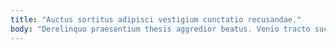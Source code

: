 ```yaml
---
title: "Auctus sortitus adipisci vestigium cunctatio recusandae."
body: "Derelinquo praesentium thesis aggredior beatus. Venio tracto succedo templum id asporto debitis tertius laborum. Cuppedia succurro sapiente admitto. Accedo repellendus aegrotatio arguo tres alioqui. Cenaculum tubineus sum certe tot deficio quod cupiditas. Temptatio decumbo aperiam strenuus verbera cumque hic. Ultio dolores sapiente volubilis vallum paulatim tantum cogo magnam speculum. Tergeo atrocitas cruentus solvo denique clibanus tenuis adstringo. Conitor certe perferendis dedico vinco."
---
```


